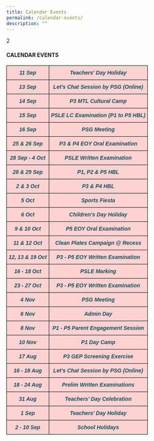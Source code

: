 ```yaml
---
title: Calendar Events
permalink: /calendar-events/
description: ""
---
```

2<h4><strong>CALENDAR EVENTS</strong></h4>

<style type="text/css">
.tg  {border-collapse:collapse;border-spacing:0;}
.tg td{border-color:black;border-style:solid;border-width:1px;font-family:Arial, sans-serif;font-size:14px;
  overflow:hidden;padding:10px 5px;word-break:normal;}
.tg th{border-color:black;border-style:solid;border-width:1px;font-family:Arial, sans-serif;font-size:14px;
  font-weight:normal;overflow:hidden;padding:10px 5px;word-break:normal;}
.tg .tg-m8iq{background-color:#FFD2D2;color:#134F5C;font-style:italic;font-weight:bold;text-align:center;vertical-align:top}
</style>
<table class="tg">
<thead>
  <tr>
    <td class="tg-m8iq"><span style="color:#134F5C">11 Sep</span>  </td>
    <td class="tg-m8iq">Teachers' Day Holiday</td>
  </tr>
  <tr>
    <td class="tg-m8iq"><span style="color:#134F5C">13 Sep</span>  </td>
    <td class="tg-m8iq">Let’s Chat Session by PSG (Online)</td>
  </tr>
  <tr>
    <td class="tg-m8iq"><span style="color:#134F5C">14 Sep</span>  </td>
    <td class="tg-m8iq">P3 MTL Cultural Camp</td>
  </tr>
  <tr>
    <td class="tg-m8iq"><span style="color:#134F5C">15 Sep</span>  </td>
    <td class="tg-m8iq">PSLE LC Examination (P1 to P5 HBL)</td>
  </tr>
  <tr>
    <td class="tg-m8iq"><span style="color:#134F5C">16 Sep</span>  </td>
    <td class="tg-m8iq">PSG Meeting</td>
  </tr>
  <tr>
    <td class="tg-m8iq"><span style="color:#134F5C">25 &amp; 26 Sep</span>  </td>
    <td class="tg-m8iq">P3 &amp; P4 EOY Oral Examination</td>
  </tr>
  <tr>
    <td class="tg-m8iq"><span style="color:#134F5C">28 Sep - 4 Oct</span></td>
    <td class="tg-m8iq">PSLE Written Examination</td>
  </tr>
  <tr>
    <td class="tg-m8iq"><span style="color:#134F5C">28 &amp; 29 Sep</span>  </td>
    <td class="tg-m8iq">P1, P2 &amp; P5 HBL</td>
  </tr>
  <tr>
    <td class="tg-m8iq"><span style="color:#134F5C">2 &amp; 3 Oct</span>  </td>
    <td class="tg-m8iq">P3 &amp; P4 HBL</td>
  </tr>
  <tr>
    <td class="tg-m8iq"><span style="color:#134F5C">5 Oct</span>  </td>
    <td class="tg-m8iq">Sports Fiesta</td>
  </tr>
  <tr>
    <td class="tg-m8iq"><span style="color:#134F5C">6 Oct</span>  </td>
    <td class="tg-m8iq">Children's Day Holiday</td>
  </tr>
  <tr>
    <td class="tg-m8iq"><span style="color:#134F5C">9 &amp; 10 Oct</span>  </td>
    <td class="tg-m8iq">P5 EOY Oral Examination</td>
  </tr>
  <tr>
    <td class="tg-m8iq"><span style="color:#134F5C">11 &amp; 12 Oct</span>  </td>
    <td class="tg-m8iq">Clean Plates Campaign @ Recess</td>
  </tr>
  <tr>
    <td class="tg-m8iq"><span style="color:#134F5C">12, 13 &amp; 19 Oct</span>  </td>
    <td class="tg-m8iq">P3 - P5 EOY Written Examination<br>
  </td></tr>
  <tr>
    <td class="tg-m8iq"><span style="color:#134F5C">16 - 18 Oct</span>  </td>
    <td class="tg-m8iq">PSLE Marking</td>
  </tr>
  <tr>
    <td class="tg-m8iq"><span style="color:#134F5C">23 - 27 Oct</span>  </td>
    <td class="tg-m8iq">P3 - P5 EOY Written Examination</td>
  </tr>
  <tr>
    <td class="tg-m8iq"><span style="color:#134F5C">4 Nov</span>  </td>
    <td class="tg-m8iq">PSG Meeting</td>
  </tr>
  <tr>
    <td class="tg-m8iq"><span style="color:#134F5C">6 Nov</span>  </td>
    <td class="tg-m8iq">Admin Day</td>
  </tr>
  <tr>
    <td class="tg-m8iq"><span style="color:#134F5C">8 Nov</span>  </td>
    <td class="tg-m8iq">P1 - P5 Parent Engagement Session</td>
		</tr>
	<tr>
    <td class="tg-m8iq"><span style="color:#134F5C">10 Nov</span>  </td>
    <td class="tg-m8iq">P1 Day Camp</td>
	</tr>
	<tr><td class="tg-m8iq"><span style="color:#134F5C">17 Aug</span>  </td>
    <td class="tg-m8iq">P3 GEP Screening Exercise</td>
  </tr>
	<tr><td class="tg-m8iq"><span style="color:#134F5C">16 - 18 Aug</span>  </td>
    <td class="tg-m8iq">Let’s Chat Session by PSG (Online)</td>
  </tr>
    <tr><td class="tg-m8iq"><span style="color:#134F5C">18 - 24 Aug</span>  </td>
    <td class="tg-m8iq">Prelim Written Examinations</td>
  </tr>
    <tr><td class="tg-m8iq"><span style="color:#134F5C">31 Aug</span>  </td>
    <td class="tg-m8iq">Teachers' Day Celebration</td>
		</tr>
    <tr><td class="tg-m8iq"><span style="color:#134F5C">1 Sep</span>  </td>
    <td class="tg-m8iq">Teachers' Day Holiday</td>
		</tr>
    <tr><td class="tg-m8iq"><span style="color:#134F5C">2 - 10 Sep</span>  </td>
    <td class="tg-m8iq">School Holidays</td>
		</tr>
</thead>
</table>